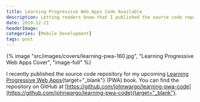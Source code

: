 ```yaml
---
title: Learning Progressive Web Apps Code Available
description: Letting readers know that I published the source code repository for Learning Progressive Web Apps.
date: 2019-12-21
headerImage: 
categories: [Mobile Development]
tags: post
---
```


{% image "src/images/covers/learning-pwa-160.jpg", "Learning Progressive Web Apps Cover", "image-full" %}

I recently published the source code repository for my upcoming [Learning Progressive Web Apps](https://amzn.to/2SgvJjq){target="_blank"} (PWA) book. You can find the repository on GitHub at [https://github.com/johnwargo/learning-pwa-code](https://github.com/johnwargo/learning-pwa-code){target="_blank"}.